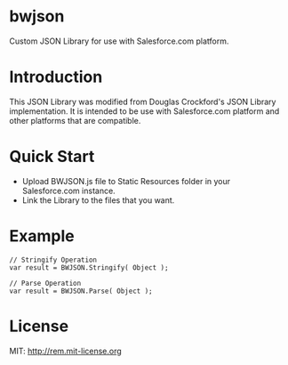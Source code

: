 bwjson
======

Custom JSON Library for use with Salesforce.com platform.

Introduction
============

This JSON Library was modified from Douglas Crockford's JSON Library implementation. It is intended to be use with Salesforce.com platform and other platforms that are compatible.

Quick Start
===========

* Upload BWJSON.js file to Static Resources folder in your Salesforce.com instance.
* Link the Library to the files that you want.

Example
=======

```
// Stringify Operation
var result = BWJSON.Stringify( Object );

// Parse Operation
var result = BWJSON.Parse( Object );

```

License
=======

MIT: http://rem.mit-license.org
